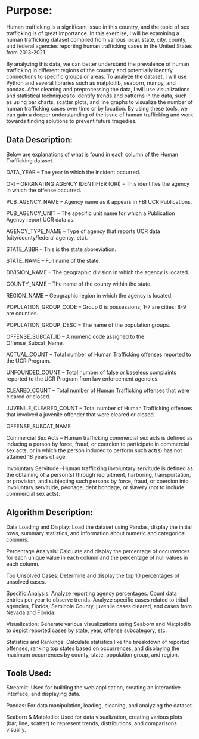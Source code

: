 # Purpose:

Human trafficking is a significant issue in this country, and the topic of sex trafficking is of great importance. In this exercise, I will be examining a human trafficking dataset compiled from various local, state, city, county, and federal agencies reporting human trafficking cases in the United States from 2013-2021. 

By analyzing this data, we can better understand the prevalence of human trafficking in different regions of the country and potentially identify connections to specific groups or areas. To analyze the dataset, I will use Python and several libraries such as matplotlib, seaborn, numpy, and pandas. After cleaning and preprocessing the data, I will use visualizations and statistical techniques to identify trends and patterns in the data, such as using bar charts, scatter plots, and line graphs to visualize the number of human trafficking cases over time or by location. By using these tools, we can gain a deeper understanding of the issue of human trafficking and work towards finding solutions to prevent future tragedies.

## Data Description:

Below are explanations of what is found in each column of the Human Trafficking dataset.

DATA_YEAR – The year in which the incident occurred.

ORI – ORIGINATING AGENCY IDENTIFIER (ORI) - This identifies the agency in which the offense occurred.

PUB_AGENCY_NAME – Agency name as it appears in FBI UCR Publications.

PUB_AGENCY_UNIT – The specific unit name for which a Publication Agency report UCR data as.

AGENCY_TYPE_NAME – Type of agency that reports UCR data (city/county/federal agency, etc).

STATE_ABBR – This is the state abbreviation.

STATE_NAME – Full name of the state.

DIVISION_NAME – The geographic division in which the agency is located.

COUNTY_NAME – The name of the county within the state.

REGION_NAME – Geographic region in which the agency is located.

POPULATION_GROUP_CODE – Group 0 is possessions; 1-7 are cities; 8-9 are counties.

POPULATION_GROUP_DESC – The name of the population groups.

OFFENSE_SUBCAT_ID – A numeric code assigned to the Offense_Subcat_Name.

ACTUAL_COUNT – Total number of Human Trafficking offenses reported to the UCR Program.

UNFOUNDED_COUNT – Total number of false or baseless complaints reported to the UCR Program from law enforcement agencies.

CLEARED_COUNT – Total number of Human Trafficking offenses that were cleared or closed.

JUVENILE_CLEARED_COUNT – Total number of Human Trafficking offenses that involved a juvenile offender that were cleared or closed.

OFFENSE_SUBCAT_NAME

Commercial Sex Acts – Human trafficking commercial sex acts is defined as inducing a person by force, fraud, or coercion to participate in commercial sex acts, or in which the person induced to perform such act(s) has not attained 18 years of age.

Involuntary Servitude –Human trafficking involuntary servitude is defined as the obtaining of a person(s) through recruitment, harboring, transportation, or provision, and subjecting such persons by force, fraud, or coercion into involuntary servitude, peonage, debt bondage, or slavery (not to include commercial sex acts).

##  Algorithm Description:

Data Loading and Display: Load the dataset using Pandas, display the initial rows, summary statistics, and information about numeric and categorical columns.

Percentage Analysis: Calculate and display the percentage of occurrences for each unique value in each column and the percentage of null values in each column.

Top Unsolved Cases: Determine and display the top 10 percentages of unsolved cases.

Specific Analysis:
Analyze reporting agency percentages.
Count data entries per year to observe trends.
Analyze specific cases related to tribal agencies, Florida, Seminole County, juvenile cases cleared, and cases from Nevada and Florida.

Visualization:
Generate various visualizations using Seaborn and Matplotlib to depict reported cases by state, year, offense subcategory, etc.

Statistics and Rankings:
Calculate statistics like the breakdown of reported offenses, ranking top states based on occurrences, and displaying the maximum occurrences by county, state, population group, and region.

## Tools Used:
Streamlit: Used for building the web application, creating an interactive interface, and displaying data.

Pandas: For data manipulation, loading, cleaning, and analyzing the dataset.

Seaborn & Matplotlib: Used for data visualization, creating various plots (bar, line, scatter) to represent trends, distributions, and comparisons visually.